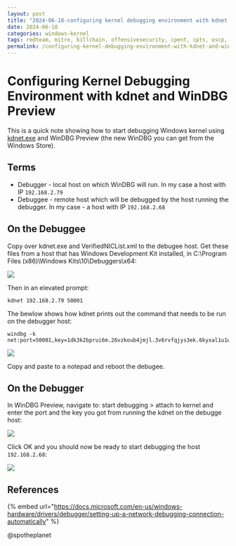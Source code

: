```yaml
---
layout: post
title: "2024-06-18-configuring kernel debugging environment with kdnet and windbg preview"
date: 2024-06-18
categories: windows-kernel
tags: redteam, mitre, killchain, offensivesecurity, cpent, cpts, oscp, exploit
permalink: /configuring-kernel-debugging-environment-with-kdnet-and-windbg-preview/
---
```


# Configuring Kernel Debugging Environment with kdnet and WinDBG Preview

This is a quick note showing how to start debugging Windows kernel using [kdnet.exe](https://docs.microsoft.com/en-us/windows-hardware/drivers/debugger/debugger-download-tools) and WinDBG Preview \(the new WinDBG you can get from the Windows Store\).

## Terms

* Debugger - local host on which WinDBG will run. In my case a host with IP `192.168.2.79`
* Debuggee - remote host which will be debugged by the host running the debugger. In my case - a host with IP `192.168.2.68`

## On the Debuggee

Copy over kdnet.exe and VerifiedNICList.xml to the debugee host. Get these files from a host that has Windows Development Kit installed, in C:\Program Files \(x86\)\Windows Kits\10\Debuggers\x64:

![](../../.gitbook/assets/image%20%28522%29.png)

Then in an elevated prompt:

```text
kdnet 192.168.2.79 50001
```

The bewlow shows how kdnet prints out the command that needs to be run on the debugger host:

```text
windbg -k net:port=50001,key=1dk3k2bprui6m.26vzkoub4jmjl.3v6rvfqjys3ek.6kyxal1u1w6s
```

![](../../.gitbook/assets/image%20%2843%29.png)

Copy and paste to a notepad and reboot the debugee.

## On the Debugger

In WinDBG Preview, navigate to: start debugging &gt; attach to kernel and enter the port and the key you got from running the kdnet on the debugge host:

![](../../.gitbook/assets/image%20%28113%29.png)

Click OK and you should now be ready to start debugging the host `192.168.2.68`:

![](../../.gitbook/assets/kerneldebuggingconnect.gif)

## References

{% embed url="https://docs.microsoft.com/en-us/windows-hardware/drivers/debugger/setting-up-a-network-debugging-connection-automatically" %}

@spotheplanet
